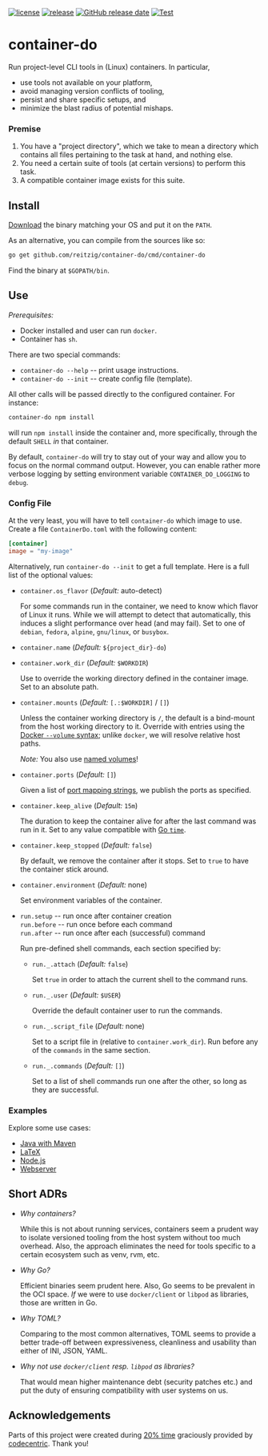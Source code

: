 [![license](https://img.shields.io/github/license/reitzig/container-do.svg)](https://github.com/reitzig/container-do/blob/master/LICENSE)
[![release](https://img.shields.io/github/release/reitzig/container-do.svg)](https://github.com/reitzig/container-do/releases/latest)
[![GitHub release date](https://img.shields.io/github/release-date/reitzig/container-do.svg)](https://github.com/reitzig/container-do/releases)
[![Test](https://github.com/reitzig/container-do/workflows/Tests/badge.svg?branch=master&event=push)](https://github.com/reitzig/container-do/actions?query=workflow%3ATests+branch%3Amaster+event%3Apush++)

# container-do

Run project-level CLI tools in (Linux) containers.
In particular,

 - use tools not available on your platform,
 - avoid managing version conflicts of tooling,
 - persist and share specific setups, and 
 - minimize the blast radius of potential mishaps.

### Premise

 1. You have a "project directory", 
    which we take to mean a directory which contains
    all files pertaining to the task at hand, and
    nothing else.
 2. You need a certain suite of tools (at certain versions)
    to perform this task.
 3. A compatible container image exists for this suite. 


## Install

[Download](https://github.com/reitzig/container-do/releases/latest) 
the binary matching your OS and put it on the `PATH`.

As an alternative, you can compile from the sources like so:

```bash
go get github.com/reitzig/container-do/cmd/container-do
```

Find the binary at `$GOPATH/bin`.

## Use

_Prerequisites:_

 - Docker installed and user can run `docker`.
 - Container has `sh`.

There are two special commands:

 - `container-do --help` -- print usage instructions.
 - `container-do --init` -- create config file (template).

All other calls will be passed directly to the configured container.
For instance:

```bash
container-do npm install
```

will run `npm install` inside the container and, more specifically,
through the default `SHELL` _in_ that container.

By default, `container-do` will try to stay out of your way and 
allow you to focus on the normal command output.
However, you can enable rather more verbose logging
by setting environment variable `CONTAINER_DO_LOGGING` to `debug`.

### Config File

At the very least, you will have to tell `container-do` which image to use.
Create a file `ContainerDo.toml` with the following content:

```toml
[container]
image = "my-image"
```

Alternatively, run `container-do --init` to get a full template.
Here is a full list of the optional values:

 - `container.os_flavor` (_Default:_ auto-detect)
 
   For some commands run in the container, we need to know which flavor of Linux it runs.
   While we will attempt to detect that automatically, this induces a slight performance
   over head (and may fail).
   Set to one of `debian`, `fedora`, `alpine`, `gnu/linux`, or `busybox`.

 - `container.name` (_Default:_ `${project_dir}-do`)
 
 - `container.work_dir` (_Default:_ `$WORKDIR`)
 
   Use to override the working directory defined in the container image.
   Set to an absolute path.
 
 - `container.mounts`  (_Default:_ `[.:$WORKDIR]` / `[]`)
 
   Unless the container working directory is `/`,
   the default is a bind-mount from the host working directory to it.
   Override with entries using the
     [Docker `--volume` syntax](https://docs.docker.com/storage/bind-mounts/);
   unlike `docker`, we will resolve relative host paths.
   
   _Note:_ You also use 
     [named volumes](https://docs.docker.com/storage/volumes/#create-and-manage-volumes)!

 - `container.ports`  (_Default:_ `[]`)
 
   Given a list of 
     [port mapping strings](https://docs.docker.com/engine/reference/run/#expose-incoming-ports), 
   we publish the ports as specified. 
 
 - `container.keep_alive` (_Default:_ `15m`)
 
   The duration to keep the container alive for after the last command was run in it.
   Set to any value compatible with [Go `time`](https://pkg.go.dev/time?tab=doc#ParseDuration).

 - `container.keep_stopped` (_Default:_ `false`)
 
   By default, we remove the container after it stops.
   Set to `true` to have the container stick around.

 - `container.environment` (_Default:_ none)
    
    Set environment variables of the container.

 - `run.setup` -- run once after container creation  
   `run.before` -- run once before each command  
   `run.after` -- run once after each (successful) command
   
    Run pre-defined shell commands, each section specified by:
    
    - `run._.attach` (_Default:_ `false`)
    
      Set `true` in order to attach the current shell to the command runs.
    
    - `run._.user` (_Default:_ `$USER`)
    
      Override the default container user to run the commands.
       
    - `run._.script_file` (_Default:_ none)   
    
      Set to a script file in (relative to `container.work_dir`).
      Run before any of the `commands` in the same section.
      
    - `run._.commands` (_Default:_ `[]`)
    
      Set to a list of shell commands run one after the other,
      so long as they are successful.

### Examples

Explore some use cases:

 - [Java with Maven](examples/java)
 - [LaTeX](examples/latex)
 - [Node.js](examples/node)
 - [Webserver](examples/nginx)


## Short ADRs

 - _Why containers?_
   
   While this is not about running services, containers seem a prudent way
   to isolate versioned tooling from the host system without too much overhead.
   Also, the approach eliminates the need for tools specific to a certain ecosystem
   such as venv, rvm, etc.
   
 - _Why Go?_
   
   Efficient binaries seem prudent here.
   Also, Go seems to be prevalent in the OCI space.
   _If_ we were to use `docker/client` or `libpod` as libraries, 
   those are written in Go.
   
 - _Why TOML?_  
   
   Comparing to the most common alternatives, 
   TOML seems to provide a better trade-off between expressiveness, cleanliness and usability 
   than either of INI, JSON, YAML.
    
 - _Why not use `docker/client` resp. `libpod` as libraries?_
 
   That would mean higher maintenance debt (security patches etc.) and
   put the duty of ensuring compatibility with user systems on us.


## Acknowledgements

Parts of this project were created during 
    [20% time](https://en.wikipedia.org/wiki/20%25_Project) 
graciously provided by 
    [codecentric](https://codecentric.de).
Thank you!
